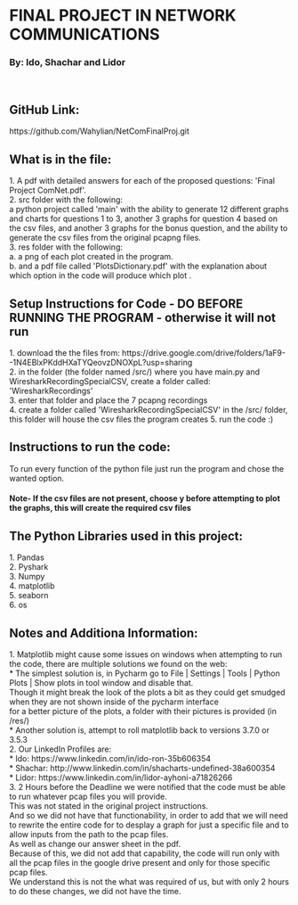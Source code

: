 <h1>FINAL PROJECT IN NETWORK COMMUNICATIONS</h1>
<h3>By: Ido, Shachar and Lidor</h3>
<br/>
<h2>GitHub Link:</h2>
https://github.com/Wahylian/NetComFinalProj.git<br/>
<h2>What is in the file:</h2>
1. A pdf with detailed answers for each of the proposed questions: 'Final Project ComNet.pdf'.<br/>
2. src folder with the following:<br/>
      a python project called 'main' with the ability to generate 12 different graphs and charts for questions 1 to 3, another 3 graphs for question 4 based on the csv files,
      and another 3 graphs for the bonus question, and the ability to generate the csv files from the original pcapng files.<br/>
3. res folder with the following:<br/>
   a. a png of each plot created in the program.<br/>
   b. and a pdf file called 'PlotsDictionary.pdf' with the explanation about which option in the code will produce which plot .<br/>

<h2>Setup Instructions for Code - DO BEFORE RUNNING THE PROGRAM - otherwise it will not run</h2>
1. download the the files from: https://drive.google.com/drive/folders/1aF9--1N4EBlxPKddHXaTYQeovzDNOXpL?usp=sharing<br/>
2. in the folder (the folder named /src/) where you have main.py and WiresharkRecordingSpecialCSV, create a folder called: 'WiresharkRecordings'<br/>
3. enter that folder and place the 7 pcapng recordings<br/>
4. create a folder called 'WiresharkRecordingSpecialCSV' in the /src/ folder, this folder will house the csv files the program creates
5. run the code :)

<h2>Instructions to run the code:</h2>
To run every function of the python file just run the program and chose the wanted option.<br/>
<h4>Note- If the csv files are not present, choose y before attempting to plot the graphs, this will create the required csv files</h4>

<h2>The Python Libraries used in this project:</h2>
1. Pandas<br/>
2. Pyshark<br/>
3. Numpy<br/>
4. matplotlib<br/>
5. seaborn<br/>
6. os<br/>

<h2>Notes and Additiona Information:</h2>
1. Matplotlib might cause some issues on windows when attempting to run the code, there are multiple solutions we found on the web:<br/>
* The simplest solution is, in Pycharm go to File | Settings | Tools | Python Plots | Show plots in tool window and disable that.<br/>
   Though it might break the look of the plots a bit as they could get smudged when they are not shown inside of the pycharm interface<br/>
   for a better picture of the plots, a folder with their pictures is provided (in /res/)<br/>
* Another solution is, attempt to roll matplotlib back to versions 3.7.0 or 3.5.3 <br/>
2. Our LinkedIn Profiles are:<br/>
* Ido: https://www.linkedin.com/in/ido-ron-35b606354 <br/>
* Shachar: http://www.linkedin.com/in/shacharts-undefined-38a600354 <br/>
* Lidor: https://www.linkedin.com/in/lidor-ayhoni-a71826266 <br/>
3. 2 Hours before the Deadline we were notified that the code must be able to run whatever pcap files you will provide.<br/>
This was not stated in the original project instructions.<br/>
And so we did not have that functionability, in order to add that we will need to rewrite the entire code for to desplay a graph for just a specific file and to allow inputs from the path to the pcap files.<br/>
As well as change our answer sheet in the pdf. <br/>
Because of this, we did not add that capability, the code will run only with all the pcap files in the google drive present and only for those specific pcap files.<br/>
We understand this is not the what was required of us, but with only 2 hours to do these changes, we did not have the time.<br/>
